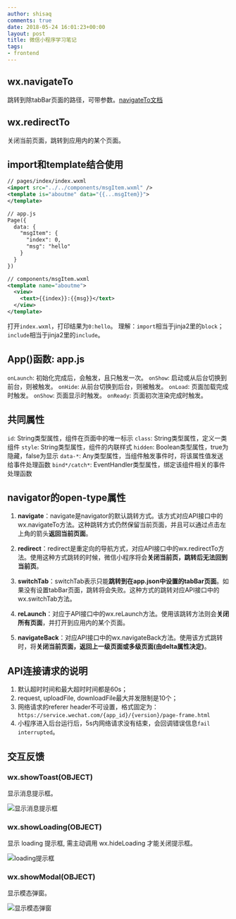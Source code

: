 ```yaml
---
author: shisaq
comments: true
date: 2018-05-24 16:01:23+00:00
layout: post
title: 微信小程序学习笔记
tags:
- frontend
---
```


## wx.navigateTo

跳转到除tabBar页面的路径，可带参数。[navigateTo文档](https://developers.weixin.qq.com/miniprogram/dev/api/ui-navigate.html?search-key=navigateTo)

## wx.redirectTo

关闭当前页面，跳转到应用内的某个页面。


## import和template结合使用

```xml
// pages/index/index.wxml
<import src="../../components/msgItem.wxml" />
<template is="aboutme" data="{{...msgItem}}">
</template>

// app.js
Page({
  data: {
    "msgItem": {
      "index": 0,
      "msg": "hello"
    }
  }
})
```

```xml
// components/msgItem.wxml
<template name="aboutme">
  <view>
    <text>{{index}}:{{msg}}</text>
  </view>
</template>
```

打开`index.wxml`，打印结果为`0:hello`。
理解：`import`相当于jinja2里的`block`；`include`相当于jinja2里的`include`。

## App()函数: app.js

`onLaunch`: 初始化完成后，会触发，且只触发一次。
`onShow`: 启动或从后台切换到前台，则被触发。
`onHide`: 从前台切换到后台，则被触发。
`onLoad`: 页面加载完成时触发。
`onShow`: 页面显示时触发。
`onReady`: 页面初次渲染完成时触发。

## 共同属性

`id`: String类型属性，组件在页面中的唯一标示
`class`: String类型属性，定义一类组件
`style`: String类型属性，组件的内联样式
`hidden`: Boolean类型属性，true为隐藏，false为显示
`data-*`: Any类型属性，当组件触发事件时，将该属性值发送给事件处理函数
`bind*/catch*`: EventHandler类型属性，绑定该组件相关的事件处理函数

## navigator的open-type属性

1. **navigate**：navigate是navigator的默认跳转方式。该方式对应API接口中的wx.navigateTo方法。这种跳转方式仍然保留当前页面，并且可以通过点击左上角的箭头**返回当前页面**。

2. **redirect**：redirect是重定向的导航方式，对应API接口中的wx.redirectTo方法。使用这种方式跳转的时候，微信小程序将会**关闭当前页，跳转后无法回到当前页**。

3. **switchTab**：switchTab表示只能**跳转到在app.json中设置的tabBar页面**。如果没有设置tabBar页面，跳转将会失败。这种方式的跳转对应API接口中的wx.switchTab方法。

4. **reLaunch**：对应于API接口中的wx.reLaunch方法。使用该跳转方法则会**关闭所有页面**，并打开到应用内的某个页面。

5. **navigateBack**：对应API接口中的wx.navigateBack方法。使用该方式跳转时，将**关闭当前页面，返回上一级页面或多级页面(由delta属性决定)**。

## API连接请求的说明

1. 默认超时时间和最大超时时间都是60s；
2. request, uploadFile, downloadFile最大并发限制是10个；
3. 网络请求的referer header不可设置，格式固定为：
 `https://service.wechat.com/{app_id}/{version}/page-frame.html`
4. 小程序进入后台运行后，5s内网络请求没有结束，会回调错误信息`fail interrupted`。

## 交互反馈

### wx.showToast(OBJECT)

显示消息提示框。

![显示消息提示框](https://i.loli.net/2018/05/31/5b1018127396b.png)

### wx.showLoading(OBJECT)

显示 loading 提示框, 需主动调用 wx.hideLoading 才能关闭提示框。

![loading提示框](https://i.loli.net/2018/05/31/5b10181272f66.png)

### wx.showModal(OBJECT)

显示模态弹窗。

![显示模态弹窗](https://i.loli.net/2018/05/31/5b101810000a5.png)
